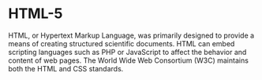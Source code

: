 # HTML-5
HTML, or Hypertext Markup Language, was primarily designed to provide a means of creating structured scientific documents. HTML can embed scripting languages such as PHP or JavaScript to affect the behavior and content of web pages. The World Wide Web Consortium (W3C) maintains both the HTML and CSS standards.
